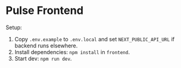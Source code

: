 # Pulse Frontend

Setup:

1. Copy `.env.example` to `.env.local` and set `NEXT_PUBLIC_API_URL` if backend runs elsewhere.
2. Install dependencies: `npm install` in `frontend`.
3. Start dev: `npm run dev`.
